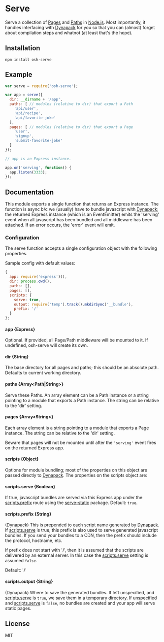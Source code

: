 # Serve

Serve a collection of [Pages](https://github.com/openscihub/node-osh-page) and
[Paths](https://github.com/openscihub/node-osh-path) in
[Node.js](http://nodejs.org). Most importantly, it handles interfacing with
[Dynapack](https://github.com/bauerca/dynapack) for you so that you can
(almost) forget about compilation steps and whatnot (at least that's the hope).

## Installation

```
npm install osh-serve
```

## Example

```js
var serve = require('osh-serve');

var app = serve({
  dir: __dirname + '/app',
  paths: [ // modules (relative to dir) that export a Path
    'api/user',
    'api/recipe',
    'api/favorite-joke'
  ],
  pages: [ // modules (relative to dir) that export a Page
    'user',
    'signup',
    'submit-favorite-joke'
  ]
});

// app is an Express instance.

app.on('serving', function() {
  app.listen(3333);
});
```

## Documentation

This module exports a single function that returns an Express instance.  The
function is async b/c we (usually) have to bundle javascript with
[Dynapack](https://github.com/bauerca/dynapack); the returned Express instance (which is an EventEmitter)
emits the 'serving' event when all javascript has been bundled and all
middleware has been attached.  If an error occurs, the 'error' event will emit.

### Configuration

The serve function accepts a single configuration object with the following
properties.

Sample config with default values:

```js
{
  app: require('express')(),
  dir: process.cwd(),
  paths: [],
  pages: [],
  scripts: {
    serve: true,
    output: require('temp').track().mkdirSync('__bundle'),
    prefix: '/'
  }
};
```


#### app {Express}

Optional. If provided, all Page/Path middleware will be mounted to it.
If undefined, osh-serve will create its own.


#### dir {String}

The base directory for all pages and paths; this should be an absolute path.
Defaults to current working directory.

#### paths {Array&lt;Path|String&gt;}

Serve these Paths. An array element
can be a Path instance or a string pointing to a module that exports
a Path instance. The string can be relative to the 'dir' setting.

#### pages {Array&lt;String&gt;}

Each array element is a string pointing to a module that exports a Page
instance.  The string can be relative to the 'dir' setting.

Beware that pages will not be mounted until after the `'serving'` event fires
on the returned Express app.


#### scripts {Object}

Options for module bundling; most of the properties on this object are passed
directly to [Dynapack](https://github.com/bauerca/dynapack).  The properties on
the scripts object are:

#### scripts.serve {Boolean}

If true, javascript bundles are served via this Express app under
the [scripts.prefix](#scriptsprefix-string) route using the
[serve-static](https://github.com/expressjs/serve-static) package.  Default:
`true`.

#### scripts.prefix {String}

(Dynapack) This is prepended to each script name generated by
[Dynapack](https://github.com/bauerca/dynapack). If
[scripts.serve](#scriptsserve-boolean) is true, this prefix is also used to
serve generated javascript bundles. If you send your bundles to a CDN, then the
prefix should include the protocol, hostname, etc.

If prefix does not start with '/', then it is assumed that the scripts are
delivered by an external server. In this case the
[scripts.serve](#scriptsserve-boolean) setting is assumed `false`.

Default: '/'

#### scripts.output {String}

(Dynapack)
Where to save the generated bundles. If left unspecified, and
[scripts.serve](#scriptsserve-boolean)
is `true`, we save them in a temporary directory. If unspecified and
[scripts.serve](#scriptsserve-boolean)
is `false`, no bundles are created and your app will serve static pages.

## License

MIT


